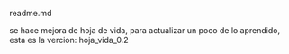   readme.md


se hace mejora de hoja de vida, para actualizar un poco de lo aprendido, esta es la vercion:  hoja_vida_0.2 
 
